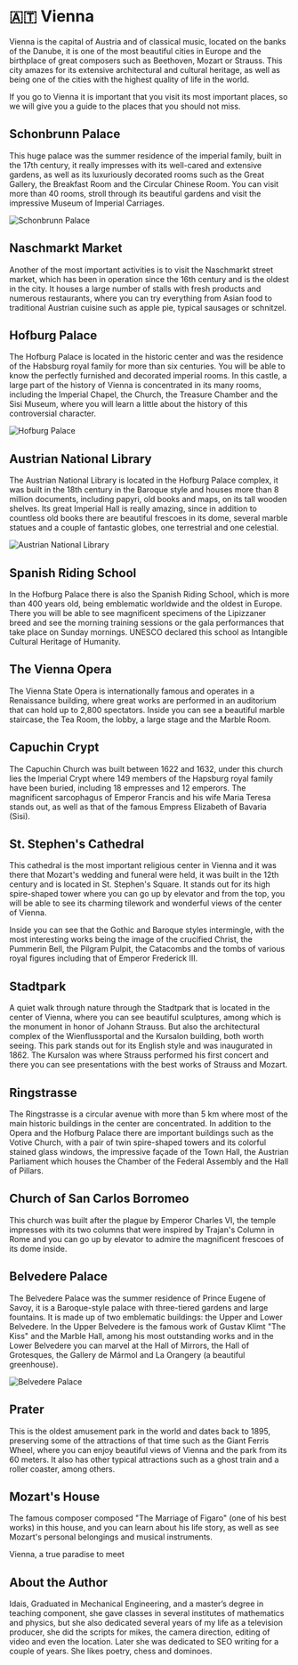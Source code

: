 # 🇦🇹 Vienna

Vienna is the capital of Austria and of classical music, located on the
banks of the Danube, it is one of the most beautiful cities in Europe
and the birthplace of great composers such as Beethoven, Mozart or
Strauss. This city amazes for its extensive architectural and cultural
heritage, as well as being one of the cities with the highest quality of
life in the world.

If you go to Vienna it is important that you visit its most important
places, so we will give you a guide to the places that you should not
miss.

## Schonbrunn Palace

This huge palace was the summer residence of the imperial family, built
in the 17th century, it really impresses with its well-cared and
extensive gardens, as well as its luxuriously decorated rooms such as
the Great Gallery, the Breakfast Room and the Circular Chinese Room. You
can visit more than 40 rooms, stroll through its beautiful gardens and
visit the impressive Museum of Imperial Carriages.

![Schonbrunn Palace](_static/images/vienna/image1.jpeg)

## Naschmarkt Market

Another of the most important activities is to visit the Naschmarkt
street market, which has been in operation since the 16th century and is
the oldest in the city. It houses a large number of stalls with fresh
products and numerous restaurants, where you can try everything from
Asian food to traditional Austrian cuisine such as apple pie, typical
sausages or schnitzel.

## Hofburg Palace

The Hofburg Palace is located in the historic center and was the
residence of the Habsburg royal family for more than six centuries. You
will be able to know the perfectly furnished and decorated imperial
rooms. In this castle, a large part of the history of Vienna is
concentrated in its many rooms, including the Imperial Chapel, the
Church, the Treasure Chamber and the Sisi Museum, where you will learn a
little about the history of this controversial character.

![Hofburg Palace](_static/images/vienna/image2.jpeg)

## Austrian National Library

The Austrian National Library is located in the Hofburg Palace complex,
it was built in the 18th century in the Baroque style and houses more
than 8 million documents, including papyri, old books and maps, on its
tall wooden shelves. Its great Imperial Hall is really amazing, since in
addition to countless old books there are beautiful frescoes in its
dome, several marble statues and a couple of fantastic globes, one
terrestrial and one celestial.

![Austrian National Library](_static/images/vienna/image3.jpeg)

## Spanish Riding School

In the Hofburg Palace there is also the Spanish Riding School, which is
more than 400 years old, being emblematic worldwide and the oldest in
Europe. There you will be able to see magnificent specimens of the
Lipizzaner breed and see the morning training sessions or the gala
performances that take place on Sunday mornings. UNESCO declared this
school as Intangible Cultural Heritage of Humanity.

## The Vienna Opera

The Vienna State Opera is internationally famous and operates in a
Renaissance building, where great works are performed in an auditorium
that can hold up to 2,800 spectators. Inside you can see a beautiful
marble staircase, the Tea Room, the lobby, a large stage and the Marble
Room.

## Capuchin Crypt

The Capuchin Church was built between 1622 and 1632, under this church
lies the Imperial Crypt where 149 members of the Hapsburg royal family
have been buried, including 18 empresses and 12 emperors. The
magnificent sarcophagus of Emperor Francis and his wife Maria Teresa
stands out, as well as that of the famous Empress Elizabeth of Bavaria
(Sisi).

## St. Stephen\'s Cathedral

This cathedral is the most important religious center in Vienna and it
was there that Mozart\'s wedding and funeral were held, it was built in
the 12th century and is located in St. Stephen\'s Square. It stands out
for its high spire-shaped tower where you can go up by elevator and from
the top, you will be able to see its charming tilework and wonderful
views of the center of Vienna.

Inside you can see that the Gothic and Baroque styles intermingle, with
the most interesting works being the image of the crucified Christ, the
Pummerin Bell, the Pilgram Pulpit, the Catacombs and the tombs of
various royal figures including that of Emperor Frederick III.

## Stadtpark

A quiet walk through nature through the Stadtpark that is located in the
center of Vienna, where you can see beautiful sculptures, among which is
the monument in honor of Johann Strauss. But also the architectural
complex of the Wienflussportal and the Kursalon building, both worth
seeing. This park stands out for its English style and was inaugurated
in 1862. The Kursalon was where Strauss performed his first concert and
there you can see presentations with the best works of Strauss and
Mozart.

## Ringstrasse

The Ringstrasse is a circular avenue with more than 5 km where most of
the main historic buildings in the center are concentrated. In addition
to the Opera and the Hofburg Palace there are important buildings such
as the Votive Church, with a pair of twin spire-shaped towers and its
colorful stained glass windows, the impressive façade of the Town Hall,
the Austrian Parliament which houses the Chamber of the Federal Assembly
and the Hall of Pillars.

## Church of San Carlos Borromeo

This church was built after the plague by Emperor Charles VI, the temple
impresses with its two columns that were inspired by Trajan\'s Column in
Rome and you can go up by elevator to admire the magnificent frescoes of
its dome inside.

## Belvedere Palace

The Belvedere Palace was the summer residence of Prince Eugene of Savoy,
it is a Baroque-style palace with three-tiered gardens and large
fountains. It is made up of two emblematic buildings: the Upper and
Lower Belvedere. In the Upper Belvedere is the famous work of Gustav
Klimt \"The Kiss\" and the Marble Hall, among his most outstanding works
and in the Lower Belvedere you can marvel at the Hall of Mirrors, the
Hall of Grotesques, the Gallery de Mármol and La Orangery (a beautiful
greenhouse).

![Belvedere Palace](_static/images/vienna/image4.jpeg)

## Prater

This is the oldest amusement park in the world and dates back to 1895,
preserving some of the attractions of that time such as the Giant Ferris
Wheel, where you can enjoy beautiful views of Vienna and the park from
its 60 meters. It also has other typical attractions such as a ghost
train and a roller coaster, among others.

## Mozart\'s House

The famous composer composed \"The Marriage of Figaro\" (one of his best
works) in this house, and you can learn about his life story, as well as
see Mozart\'s personal belongings and musical instruments.

Vienna, a true paradise to meet

## About the Author

Idais, Graduated in Mechanical Engineering, and a master’s degree in teaching component, she gave classes in several institutes of mathematics and physics, but she also dedicated several years of my life as a television producer, she did the scripts for mikes, the camera direction, editing of video and even the location. Later she was dedicated to SEO writing for a couple of years. She likes poetry, chess and dominoes.

